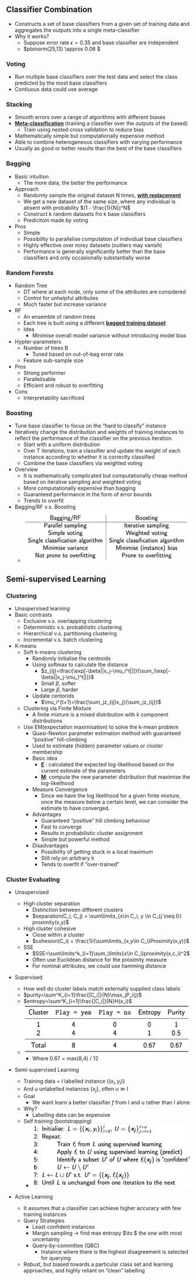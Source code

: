 ## Classifier Combination

- Constructs a set of base classifiers from a given set of training data and aggregates the outputs into a single meta-classifier
- Why it works?
  - Suppose error rate $\epsilon = 0.35$  and base classifier are independent
  - $pbinorm(25,13) \approx 0.06 $ 



### Voting

- Run multiple base classifiers over the test data and select the class predicted by the most base classifiers
- Contiuous data could use average



### Stacking

- Smooth errors over a range of algorithms with different biases
- **<u>Meta-classification</u>** (training a classifier over the outputs of the based)
  - Train using nested cross validation to reduce bias
- Mathematically simple but computationally expensive method
- Able to combine heterogeneous classifiers with varying performance
- Usually as good or better results than the best of the base classifiers



### Bagging

- Basic intuition
  - The more data, the better the performance
- Approach
  - Randomly sample the original dataset N times, **<u>with replacement</u>**
  - We get a new dataset of the same size, where any individual is absent with probability $(1 - \frac{1}{N})^N$
  - Construct k random datasets fro k base classifiers
  - Predicitoin made by voting
- Pros
  - Simple
  - Possibility to parallelise computation of individual base classifiers
  - Highly effective over noisy datasets (outliers may vanish)
  - Performance is generally significantly better than the base classifiers and only occasionally substantially worse



### Random Forests

- Random Tree
  - DT where at each node, only some of the attributes are considered
  - Control for unhelpful attributes
  - Much faster but increase variance
- RF
  - An ensemble of random trees
  - Each tree is built using a different **<u>bagged training dataset</u>**
  - Idea
    - Minimise overall model variance without introducing model bias
- Hypter-parameters
  - Number of trees B
    - Tuned based on out-of-bag error rate
  - Feature sub-sample size
- Pros
  - Strong performer
  - Parallelisable
  - Efficient and robust to overfitting
- Cons
  - Interpretability sacrificed



### Boosting

- Tune base classifier to focus on the “hard to classify” instance
- Iteratively change the distribution and weights of training instances to reflect the performance of the classifier on the previous iteration.
  - Start with a uniform distribution
  - Over T iterations, train a classifier and update the weight of each instance according to whether it is correctly classified
  - Combine the base classifiers via weighted voting
- Overview
  - It is mathematically complicated but computationally cheap method based on iterative sampling and weighted voting
  - More computationally expensive than bagging
  - Guaranteed performance in the form of error bounds
  - Trends to overfit
- Bagging/RF v.s. Boosting
  - ![image-20190615154242603](assets/image-20190615154242603.png)





## Semi-supervised Learning



### Clustering

- Unsupervised learning
- Basic contrasts
  - Exclusive v.s. overlapping clustering
  - Deterministic v.s. probabilistic clustering
  - Hierarchical v.s. partitioning clustering
  - Incremental v.s. batch clustering
- K-means
  - Soft k-means clustering
    - Randomly initialise the centroids
    - Using softmax to calculate the distance
      - $z_{ij}=\frac{\exp[-\beta||x_j-\mu_i^t||]}{\sum_l\exp[-\beta||x_j-\mu_I^t||]}$
      - Small $\beta$, softer
      - Large $\beta$, harder
    - Update centorids
      - $\mu_i^{t+1}=\frac{\sum_jz_{ij}x_j}{\sum_jz_{ij}}$
  - Clustering via Finite Mixture
    - A finite mixture is a mixed distribution with k component distributions
  - Use EM(expectation maximisation) to solve the k-mean problem
    - Quasi-Newton parameter estimation method with guaranteed “positive” hill-climbing
    - Used to estimate (hidden) parameter values or cluster membership
    - Basic idea
      - **<u>E</u>** : calculated the expected log-likelihood based on the current estimate of the parameters
      - **<u>M</u>**: compute the new parameter distribution that maximise the log-likelihood
    - Measure Convergence
      - Since we have the log likelihood for a given finite mixture, once the measure below a certain level, we can consider the estimate to have converged.
    - Advantages
      - Guaranteed “positive” hill climbing behaviour
      - Fast to converge
      - Results in probabilistic cluster assignment
      - Simple but powerful method
    - Disadvantages
      - Possibility of getting stuck in a local maximum
      - Still rely on arbitrary k
      - Tends to overfit if “over-trained”



### Cluster Evaluating

- Unsupervised
  - High cluster separation
    - Distinction between different clusters
    - $separation(C_i, C_j) = \sum\limits_{x\in C_i, y \in C_{j \neq I}} proximity(x,y)$
  - High cluster cohesive
    - Close within a cluster
    - $cohesion(C_i) = \frac{1}{\sum\limits_{x,y\in C_i}Proximity(x,y)}$
  - SSE
    - $SSE=\sum\limits^k_{i=1}\sum_\limits{x\in C_i}proximity(x,c_i)^2$
    - Often use Euclidean distance for the proximity measure
    - For nominal attributes, we could use hamming distance
- Supervised
  - How well do cluster labels match externally supplied class labels
  - $purity=\sum^K_{i=1}\frac{|C_i|}{N}\max_jP_i(j)$
  - $entropy=\sum^K_{i=1}\frac{|C_i|}{N}H(x_i)$
  - ![image-20190615164524229](assets/image-20190615164524229.png)
    - Where 0.67 = max(8,4) / 12
- Semi-supervised Learning
  - Training data = $I$ labelled instance $\{(x_i, y_i)\}$
  - And $u$ unlabelled instances {$x_j$}, often u $\gg$ I
  - Goal
    - We want learn a better classifier $f$ from I and u rather than I alone
  - Why?
    - Labelling data can be expensive
  - Self training (bootstrapping)
    - ![image-20190615170105809](assets/image-20190615170105809.png)

- Active Learning
  - It assumes that a classifier can achieve higher accuracy with few training instances
  - Query Strategies
    - Least confident instances
    - Margin sampling $\to$ find max entropy $\to $ the one with most uncertainty
    - Query-by-committee (QBC)
      - Instance where there is the highest disagreement is selected for querying
  - Robust, but biased towards a particular class set and learning approaches, and highly reliant on “clean” labelling